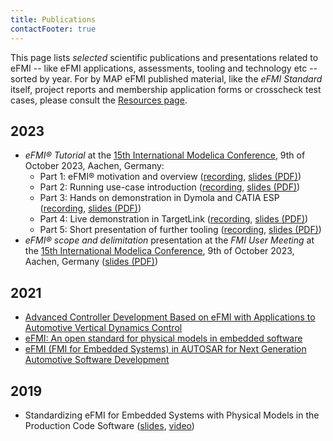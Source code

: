 ```yaml
---
title: Publications
contactFooter: true
---
```


This page lists _selected_ scientific publications and presentations related to eFMI -- like eFMI applications, assessments, tooling and technology etc -- sorted by year. For by MAP eFMI published material, like the _eFMI Standard_ itself, project reports and membership application forms or crosscheck test cases, please consult the [Resources page](/resources/).

## 2023

 - _eFMI® Tutorial_ at the [15th International Modelica Conference](https://2023.international.conference.modelica.org/), 9th of October 2023, Aachen, Germany:
   - Part 1: eFMI® motivation and overview
   ([recording](https://youtu.be/oCDH-8mXeNw), [slides (PDF)](/media/resources/eFMI-Tutorial-Part-1.pdf))
   - Part 2: Running use-case introduction
   ([recording](https://youtu.be/ghalwWlbSOA), [slides (PDF)](/media/resources/eFMI-Tutorial-Part-2.pdf))
   - Part 3: Hands on demonstration in Dymola and CATIA ESP
   ([recording](https://youtu.be/n-aIFpxDtWE), [slides (PDF)](/media/resources/eFMI-Tutorial-Part-3.pdf))
   - Part 4: Live demonstration in TargetLink
   ([recording](https://youtu.be/XeBVj6-_w0Q), [slides (PDF)](/media/resources/eFMI-Tutorial-Part-4.pdf))
   - Part 5: Short presentation of further tooling
   ([recording](https://youtu.be/GF_YNonNMYs), [slides (PDF)](/media/resources/eFMI-Tutorial-Part-5.pdf))
 - _eFMI® scope and delimitation_ presentation at the _FMI User Meeting_ at the [15th International Modelica Conference](https://2023.international.conference.modelica.org/), 9th of October 2023, Aachen, Germany
 ([slides (PDF)](/media/resources/eFMI-scope-and-delimitation.pdf))

## 2021

 - [Advanced Controller Development Based on eFMI with Applications to Automotive Vertical Dynamics Control](https://doi.org/10.3390/act10110301)
 - [eFMI: An open standard for physical models in embedded software](https://doi.org/10.3384/ecp2118157)
 - [eFMI (FMI for Embedded Systems) in AUTOSAR for Next Generation Automotive Software Development](https://doi.org/10.4271/2021-26-0048)

## 2019

 - Standardizing eFMI for Embedded Systems with Physical Models in the Production Code Software ([slides](https://modelica.github.io/Symposium2019/slides/jubilee-symposium-2019-slides-lenord.pdf),  [video](https://youtu.be/SljwTeDRg2M))
